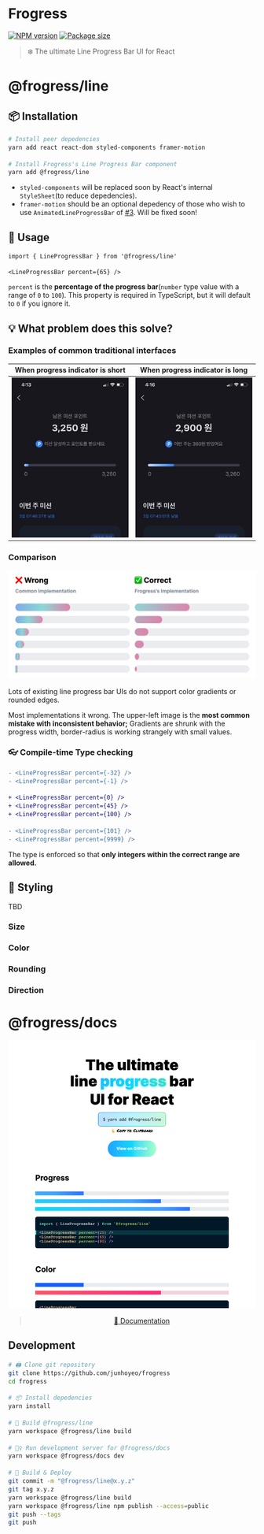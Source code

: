 # Frogress

[![NPM version](https://badgen.net/npm/v/@frogress/line)](https://www.npmjs.com/package/@frogress/line)
[![Package size](https://badgen.net/bundlephobia/minzip/@frogress/line)](https://bundlephobia.com/result?p=@frogress/line)

> ❄️ The ultimate Line Progress Bar UI for React

# @frogress/line

## 📦 Installation

```bash
# Install peer depedencies
yarn add react react-dom styled-components framer-motion

# Install Frogress's Line Progress Bar component
yarn add @frogress/line
```

- `styled-components` will be replaced soon by React's internal `StyleSheet`(to reduce depedencies).
- `framer-motion` should be an optional depedency of those who wish to use `AnimatedLineProgressBar` of [#3](https://github.com/junhoyeo/frogress/pull/3). Will be fixed soon!

## 🚀 Usage

```tsx
import { LineProgressBar } from '@frogress/line'

<LineProgressBar percent={65} />
```

`percent` is the **percentage of the progress bar**(`number` type value with a range of `0` to `100`).
This property is required in TypeScript, but it will default to `0` if you ignore it.

## 💡 What problem does this solve?

### Examples of common traditional interfaces

| When progress indicator is short | When progress indicator is long |
|:----: | :---: |
| ![Toss Mission Point](docs/images/toss-short.jpeg) | ![Toss Mission Point](docs/images/toss-long.jpeg) |

### Comparison

![Compared](./docs/images/compared.png)

Lots of existing line progress bar UIs do not support color gradients or rounded edges.

Most implementations it wrong. The upper-left image is the **most common mistake with inconsistent behavior;** Gradients are shrunk with the progress width, border-radius is working strangely with small values.

### 👓 Compile-time Type checking

```diff
- <LineProgressBar percent={-32} />
- <LineProgressBar percent={-1} />

+ <LineProgressBar percent={0} />
+ <LineProgressBar percent={45} />
+ <LineProgressBar percent={100} />

- <LineProgressBar percent={101} />
- <LineProgressBar percent={9999} />
```

The type is enforced so that **only integers within the correct range are allowed.**

## 🌸 Styling

TBD

### Size

### Color

### Rounding

### Direction

# @frogress/docs

<p align="center">

  <a href="https://frogress.vercel.app">
    <img alt="website-preview" src="./docs/images/website.png" width="520px" />
  </a>
  <blockquote align="center"><a href="https://frogress.vercel.app">📖 Documentation</a></blockquote>
</p>

## Development

```bash
# 🖨 Clone git repository
git clone https://github.com/junhoyeo/frogress
cd frogress

# 📦 Install depedencies
yarn install

# 🔨 Build @frogress/line
yarn workspace @frogress/line build

# 🏃‍♀️ Run development server for @frogress/docs
yarn workspace @frogress/docs dev

# 🚀 Build & Deploy
git commit -m "@frogress/line@x.y.z"
git tag x.y.z
yarn workspace @frogress/line build
yarn workspace @frogress/line npm publish --access=public
git push --tags
git push
```
